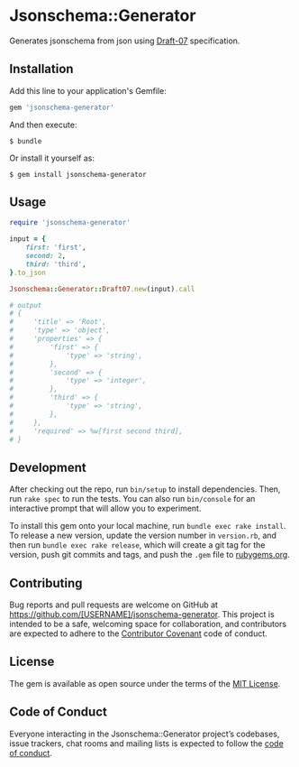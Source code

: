 # Jsonschema::Generator

Generates jsonschema from json using [Draft-07](https://json-schema.org/draft-07/json-schema-release-notes.html) specification.

## Installation

Add this line to your application's Gemfile:

```ruby
gem 'jsonschema-generator'
```

And then execute:

    $ bundle

Or install it yourself as:

    $ gem install jsonschema-generator

## Usage

```ruby
require 'jsonschema-generator'

input = {
    first: 'first',
    second: 2,
    third: 'third',
}.to_json

Jsonschema::Generator::Draft07.new(input).call

# output
# {
#     'title' => 'Root',
#     'type' => 'object',
#     'properties' => {
#         'first' => {
#             'type' => 'string',
#         },
#         'second' => {
#             'type' => 'integer',
#         },
#         'third' => {
#             'type' => 'string',
#         },
#     },
#     'required' => %w[first second third],
# }
```

## Development

After checking out the repo, run `bin/setup` to install dependencies. Then, run `rake spec` to run the tests. You can also run `bin/console` for an interactive prompt that will allow you to experiment.

To install this gem onto your local machine, run `bundle exec rake install`. To release a new version, update the version number in `version.rb`, and then run `bundle exec rake release`, which will create a git tag for the version, push git commits and tags, and push the `.gem` file to [rubygems.org](https://rubygems.org).

## Contributing

Bug reports and pull requests are welcome on GitHub at https://github.com/[USERNAME]/jsonschema-generator. This project is intended to be a safe, welcoming space for collaboration, and contributors are expected to adhere to the [Contributor Covenant](http://contributor-covenant.org) code of conduct.

## License

The gem is available as open source under the terms of the [MIT License](https://opensource.org/licenses/MIT).

## Code of Conduct

Everyone interacting in the Jsonschema::Generator project’s codebases, issue trackers, chat rooms and mailing lists is expected to follow the [code of conduct](https://github.com/[USERNAME]/jsonschema-generator/blob/master/CODE_OF_CONDUCT.md).
